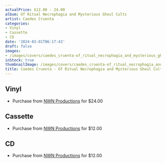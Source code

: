 ```yaml
---
actualPrice: $12.00 - 24.00
album: Of Ritual Necrophagia and Mysterious Ghoul Cults
artist: Caedes Cruenta
categories:
- Vinyl
- Cassette
- CD
date: '2024-03-01T06:17:43'
draft: false
images:
- /images/covers/caedes_cruenta-of_ritual_necrophagia_and_mysterious_ghoul_cults.png
inStock: true
thumbnailImage: /images/covers/caedes_cruenta-of_ritual_necrophagia_and_mysterious_ghoul_cults-thumb.png
title: Caedes Cruenta - Of Ritual Necrophagia and Mysterious Ghoul Cults
---
```


## Vinyl
* Purchase from [NWN Productions](http://shop.nwnprod.com/index.php?route=product/product&path=75&product_id=19960&sort=pd.name&order=ASC) for $24.00
## Cassette
* Purchase from [NWN Productions](http://shop.nwnprod.com/index.php?route=product/product&path=73&product_id=19961&sort=pd.name&order=ASC) for $12.00
## CD
* Purchase from [NWN Productions](http://shop.nwnprod.com/index.php?route=product/product&path=93&product_id=31495&sort=pd.name&order=ASC) for $12.00
